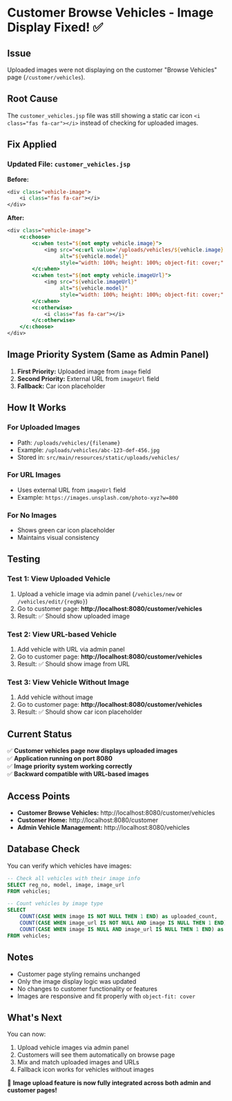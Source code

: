 # Customer Browse Vehicles - Image Display Fixed! ✅

## Issue
Uploaded images were not displaying on the customer "Browse Vehicles" page (`/customer/vehicles`).

## Root Cause
The `customer_vehicles.jsp` file was still showing a static car icon `<i class="fas fa-car"></i>` instead of checking for uploaded images.

## Fix Applied

### Updated File: `customer_vehicles.jsp`

**Before:**
```jsp
<div class="vehicle-image">
    <i class="fas fa-car"></i>
</div>
```

**After:**
```jsp
<div class="vehicle-image">
    <c:choose>
        <c:when test="${not empty vehicle.image}">
            <img src="<c:url value='/uploads/vehicles/${vehicle.image}'/>" 
                 alt="${vehicle.model}" 
                 style="width: 100%; height: 100%; object-fit: cover;" />
        </c:when>
        <c:when test="${not empty vehicle.imageUrl}">
            <img src="${vehicle.imageUrl}" 
                 alt="${vehicle.model}" 
                 style="width: 100%; height: 100%; object-fit: cover;" />
        </c:when>
        <c:otherwise>
            <i class="fas fa-car"></i>
        </c:otherwise>
    </c:choose>
</div>
```

## Image Priority System (Same as Admin Panel)

1. **First Priority:** Uploaded image from `image` field
2. **Second Priority:** External URL from `imageUrl` field  
3. **Fallback:** Car icon placeholder

## How It Works

### For Uploaded Images
- Path: `/uploads/vehicles/{filename}`
- Example: `/uploads/vehicles/abc-123-def-456.jpg`
- Stored in: `src/main/resources/static/uploads/vehicles/`

### For URL Images
- Uses external URL from `imageUrl` field
- Example: `https://images.unsplash.com/photo-xyz?w=800`

### For No Images
- Shows green car icon placeholder
- Maintains visual consistency

## Testing

### Test 1: View Uploaded Vehicle
1. Upload a vehicle image via admin panel (`/vehicles/new` or `/vehicles/edit/{regNo}`)
2. Go to customer page: **http://localhost:8080/customer/vehicles**
3. Result: ✅ Should show uploaded image

### Test 2: View URL-based Vehicle
1. Add vehicle with URL via admin panel
2. Go to customer page: **http://localhost:8080/customer/vehicles**
3. Result: ✅ Should show image from URL

### Test 3: View Vehicle Without Image
1. Add vehicle without image
2. Go to customer page: **http://localhost:8080/customer/vehicles**
3. Result: ✅ Should show car icon placeholder

## Current Status

✅ **Customer vehicles page now displays uploaded images**  
✅ **Application running on port 8080**  
✅ **Image priority system working correctly**  
✅ **Backward compatible with URL-based images**  

## Access Points

- **Customer Browse Vehicles:** http://localhost:8080/customer/vehicles
- **Customer Home:** http://localhost:8080/customer
- **Admin Vehicle Management:** http://localhost:8080/vehicles

## Database Check

You can verify which vehicles have images:

```sql
-- Check all vehicles with their image info
SELECT reg_no, model, image, image_url 
FROM vehicles;

-- Count vehicles by image type
SELECT 
    COUNT(CASE WHEN image IS NOT NULL THEN 1 END) as uploaded_count,
    COUNT(CASE WHEN image_url IS NOT NULL AND image IS NULL THEN 1 END) as url_count,
    COUNT(CASE WHEN image IS NULL AND image_url IS NULL THEN 1 END) as no_image_count
FROM vehicles;
```

## Notes

- Customer page styling remains unchanged
- Only the image display logic was updated
- No changes to customer functionality or features
- Images are responsive and fit properly with `object-fit: cover`

## What's Next

You can now:
1. Upload vehicle images via admin panel
2. Customers will see them automatically on browse page
3. Mix and match uploaded images and URLs
4. Fallback icon works for vehicles without images

🎉 **Image upload feature is now fully integrated across both admin and customer pages!**
